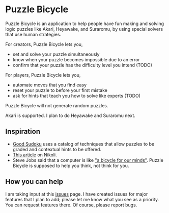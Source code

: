 Puzzle Bicycle
==============

Puzzle Bicycle is an application to help people have fun making and solving logic
puzzles like Akari, Heyawake, and Suraromu, by using special solvers that use human
strategies.

For creators, Puzzle Bicycle lets you,
* set and solve your puzzle simultaneously
* know when your puzzle becomes impossible due to an error
* confirm that your puzzle has the difficulty level you intend (TODO)

For players, Puzzle Bicycle lets you,
* automate moves that you find easy
* reset your puzzle to before your first mistake
* ask for hints that teach you how to solve like experts (TODO)

Puzzle Bicycle will not generate random puzzles.

Akari is supported. I plan to do Heyawake and Suraromu next.

Inspiration
-----------

* [Good Sudoku](https://www.playgoodsudoku.com/) uses a catalog of techniques that allow
  puzzles to be graded and contextual hints to be offered.
* [This article](https://web.archive.org/web/20200117074130/https://www.nikoli.co.jp/en/misc/20060703the_japan_time.html) on Nikoli.
* Steve Jobs said that a computer is like
  ["a bicycle for our minds"](https://www.youtube.com/watch?v=ob_GX50Za6c). Puzzle Bicycle is supposed to help you think, not think for you.

How you can help
----------------

I am taking input at this
[issues](https://github.com/AlexSzatmary/puzzle-bicycle/issues) page. I have created
issues for major features that I plan to add; please let me know what you see as a
priority. You can request features there. Of course, please report bugs.

